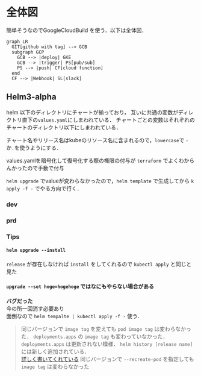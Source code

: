 <head>
<script src="https://unpkg.com/mermaid@8.0.0/dist/mermaid.min.js"></script>
<script>
const mermaiding = function() {
    const elements = document.querySelectorAll("pre>code.language-mermaid");
    for (let i = 0; i < elements.length; i++) {
        const e = elements[i];
        const pre = e.parentElement;
        const replace = function(graph) {
            const elem = document.createElement('div');
            elem.innerHTML = graph;
            elem.className = 'mermaid';
            elem.setAttribute('data-processed', 'true');
            pre.parentElement.replaceChild(elem, pre);
        }
        mermaid.mermaidAPI.render('id' + i, e.textContent, replace);
    }
}

if (document.readyState == 'interactive' || document.readyState == 'complete') {
    mermaiding();
}else{
    document.addEventListener("DOMContentLoaded", mermaiding);
}
</script>
</head>

# 全体図
簡単そうなのでGoogleCloudBuild を使う．以下は全体図．
```mermaid
graph LR
  GIT[github with tag] --> GCB 
  subgraph GCP
    GCB --> |deploy| GKE
    GCB --> |trigger| PS[pub/sub]
    PS --> |push| CF[cloud function]
  end
  CF --> |Webhook| SL[slack]
```

## Helm3-alpha
helm 以下のディレクトリにチャートが揃っており，
互いに共通の変数がディレクトリ直下の`values.yaml`にしまわれている．
チャートごとの変数はそれぞれのチャートのディレクトリ以下にしまわれている．

チャート名やリリース名はkubeのリソース名に含まれるので，`lowercase`で
`-`か`.`を使うようにする．

values.yamlを暗号化して復号化する際の権限の付与が `terraform` でよくわからんかったので手動で付与

`helm upgrade` でvalueが変わらなかったので，`helm template` で生成してから `k apply -f -` でやる方向で行く．


### dev
### prd

### Tips
#### `helm upgrade --install`
`release` が存在しなければ `install` をしてくれるので `kubectl apply` と同じと見た
#### `upgrade --set hoge=hogehoge` ではなにもやらない場合がある
**バグだった**  
今の所一回消す必要あり  
面倒なので `helm tempalte | kubectl apply -f -` 使う．
>同じバージョンで `image tag` を変えても `pod image tag` は変わらなかった．
`deployments.apps` の `image tag` も変わっていなかった．
`deployments.apps` は更新されない模様．
`helm history [release name]` には新しく追加されている．  
[詳しく書いてくれている](<https://medium.com/@kcatstack/understand-helm-upgrade-flags-reset-values-reuse-values-6e58ac8f127e>
)
同じバージョンで `--recreate-pod` を指定しても `image tag` は変わらなかった
